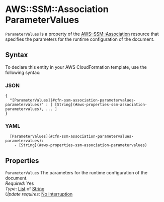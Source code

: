 # AWS::SSM::Association ParameterValues<a name="aws-properties-ssm-association-parametervalues"></a>

`ParameterValues` is a property of the [AWS::SSM::Association](https://docs.aws.amazon.com/AWSCloudFormation/latest/UserGuide/aws-resource-ssm-association.html) resource that specifies the parameters for the runtime configuration of the document\. 

## Syntax<a name="aws-properties-ssm-association-parametervalues-syntax"></a>

To declare this entity in your AWS CloudFormation template, use the following syntax:

### JSON<a name="aws-properties-ssm-association-parametervalues-syntax.json"></a>

```
{
  "[ParameterValues](#cfn-ssm-association-parametervalues-parametervalues)" : [ [String](#aws-properties-ssm-association-parametervalues), ... ]
}
```

### YAML<a name="aws-properties-ssm-association-parametervalues-syntax.yaml"></a>

```
  [ParameterValues](#cfn-ssm-association-parametervalues-parametervalues): 
    - [String](#aws-properties-ssm-association-parametervalues)
```

## Properties<a name="aws-properties-ssm-association-parametervalues-properties"></a>

`ParameterValues`  <a name="cfn-ssm-association-parametervalues-parametervalues"></a>
The parameters for the runtime configuration of the document\.   
*Required*: Yes  
*Type*: [List](#aws-properties-ssm-association-parametervalues) of [String](#aws-properties-ssm-association-parametervalues)  
*Update requires*: [No interruption](https://docs.aws.amazon.com/AWSCloudFormation/latest/UserGuide/using-cfn-updating-stacks-update-behaviors.html#update-no-interrupt)